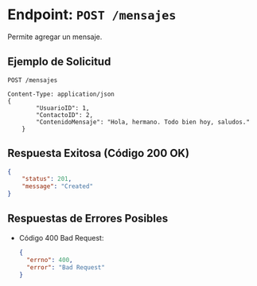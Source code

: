 # Endpoint: `POST /mensajes`

Permite agregar un mensaje.

## Ejemplo de Solicitud
```http
POST /mensajes

Content-Type: application/json
{
        "UsuarioID": 1,
        "ContactoID": 2,
        "ContenidoMensaje": "Hola, hermano. Todo bien hoy, saludos."
    }
```

## Respuesta Exitosa (Código 200 OK)
```json
{
    "status": 201,
    "message": "Created"
}
```

## Respuestas de Errores Posibles
- Código 400 Bad Request:

  ```json
  {
    "errno": 400,
    "error": "Bad Request"
  }
  ```
